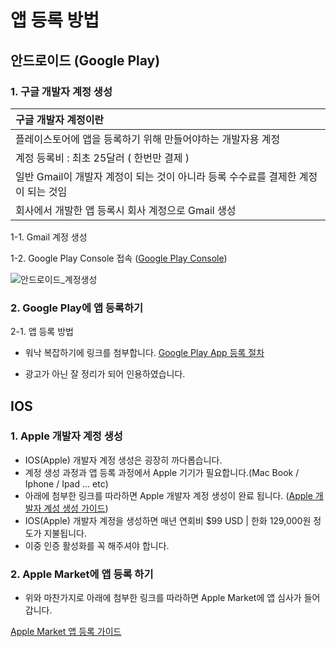 # 앱 등록 방법
## 안드로이드 (Google Play)
### 1. 구글 개발자 계정 생성
|구글 개발자 계정이란|
|:-----------------|
|플레이스토어에 앱을 등록하기 위해 만들어야하는 개발자용 계정|
|계정 등록비 : 최초 25달러 ( 한번만 결제 )|
|일반 Gmail이 개발자 계정이 되는 것이 아니라 등록 수수료를 결제한 계정이 되는 것임|
|회사에서 개발한 앱 등록시 회사 계정으로 Gmail 생성| 

 1-1. Gmail 계정 생성
 
 1-2. Google Play Console 접속 ([Google Play Console](https://play.google.com/console/u/0/signup))
 
 ![안드로이드_계정생성](https://user-images.githubusercontent.com/80079066/117743096-1501f400-b241-11eb-89a3-0271400addbe.PNG)

### 2. Google Play에 앱 등록하기

 2-1. 앱 등록 방법
  - 워낙 복잡하기에 링크를 첨부합니다. [Google Play App 등록 절차](https://imweb.me/faq?mode=view&category=29&category2=55&idx=210)
 
  * 광고가 아닌 잘 정리가 되어 인용하였습니다.

## IOS
### 1. Apple 개발자 계정 생성
 - IOS(Apple) 개발자 계정 생성은 굉장히 까다롭습니다.
 - 계정 생성 과정과 앱 등록 과정에서 Apple 기기가 필요합니다.(Mac Book / Iphone / Ipad ... etc)
 - 아래에 첨부한 링크를 따라하면  Apple 개발자 계정 생성이 완료 됩니다. ([Apple 개발자 계성 생성 가이드](https://support.guidebook.com/hc/ko/articles/360000228487-Apple-%EA%B0%9C%EB%B0%9C%EC%9E%90-%EA%B3%84%EC%A0%95-%EB%A7%8C%EB%93%A4%EA%B8%B0-Apple-Developer-Account-))
 - IOS(Apple) 개발자 계정을 생성하면 매년 연회비 $99 USD | 한화 129,000원 정도가 지불됩니다.
 - 이중 인증 활성화를 꼭 해주셔야 합니다. 

### 2. Apple Market에 앱 등록 하기
 - 위와 마찬가지로 아래에 첨부한 링크를 따라하면 Apple Market에 앱 심사가 들어갑니다.
 
 [Apple Market 앱 등록 가이드](http://digitalnomadcamp.kr/article/%EC%95%B1%ED%9B%84%EA%B8%B0/4/492/)
